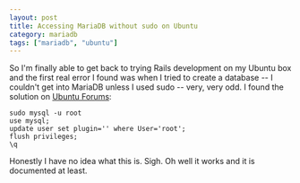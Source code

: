 ```yaml
---
layout: post
title: Accessing MariaDB without sudo on Ubuntu
category: mariadb
tags: ["mariadb", "ubuntu"]
---
```

So I'm finally able to get back to trying Rails development on my Ubuntu box and the first real error I found was when I tried to create a database -- I couldn't get into MariaDB unless I used sudo -- very, very odd.  I found the solution on [Ubuntu Forums](https://ubuntuforums.org/showthread.php?t=2275033):

    sudo mysql -u root
    use mysql;
    update user set plugin='' where User='root';
    flush privileges;
    \q

Honestly I have no idea what this is.  Sigh.  Oh well it works and it is documented at least.